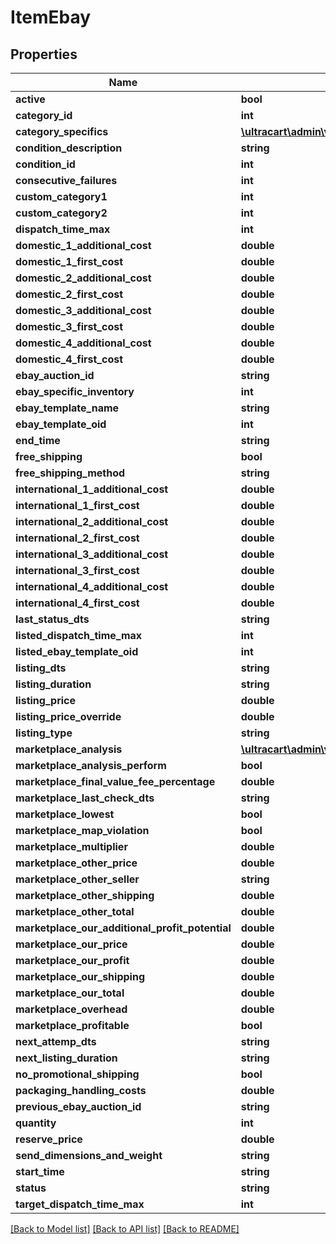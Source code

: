 # ItemEbay

## Properties
Name | Type | Description | Notes
------------ | ------------- | ------------- | -------------
**active** | **bool** |  | [optional] 
**category_id** | **int** |  | [optional] 
**category_specifics** | [**\\ultracart\admin\v2\models\ItemEbayCategorySpecific[]**](ItemEbayCategorySpecific.md) |  | [optional] 
**condition_description** | **string** |  | [optional] 
**condition_id** | **int** |  | [optional] 
**consecutive_failures** | **int** |  | [optional] 
**custom_category1** | **int** |  | [optional] 
**custom_category2** | **int** |  | [optional] 
**dispatch_time_max** | **int** |  | [optional] 
**domestic_1_additional_cost** | **double** |  | [optional] 
**domestic_1_first_cost** | **double** |  | [optional] 
**domestic_2_additional_cost** | **double** |  | [optional] 
**domestic_2_first_cost** | **double** |  | [optional] 
**domestic_3_additional_cost** | **double** |  | [optional] 
**domestic_3_first_cost** | **double** |  | [optional] 
**domestic_4_additional_cost** | **double** |  | [optional] 
**domestic_4_first_cost** | **double** |  | [optional] 
**ebay_auction_id** | **string** |  | [optional] 
**ebay_specific_inventory** | **int** |  | [optional] 
**ebay_template_name** | **string** |  | [optional] 
**ebay_template_oid** | **int** |  | [optional] 
**end_time** | **string** |  | [optional] 
**free_shipping** | **bool** |  | [optional] 
**free_shipping_method** | **string** |  | [optional] 
**international_1_additional_cost** | **double** |  | [optional] 
**international_1_first_cost** | **double** |  | [optional] 
**international_2_additional_cost** | **double** |  | [optional] 
**international_2_first_cost** | **double** |  | [optional] 
**international_3_additional_cost** | **double** |  | [optional] 
**international_3_first_cost** | **double** |  | [optional] 
**international_4_additional_cost** | **double** |  | [optional] 
**international_4_first_cost** | **double** |  | [optional] 
**last_status_dts** | **string** |  | [optional] 
**listed_dispatch_time_max** | **int** |  | [optional] 
**listed_ebay_template_oid** | **int** |  | [optional] 
**listing_dts** | **string** |  | [optional] 
**listing_duration** | **string** |  | [optional] 
**listing_price** | **double** |  | [optional] 
**listing_price_override** | **double** |  | [optional] 
**listing_type** | **string** |  | [optional] 
**marketplace_analysis** | [**\\ultracart\admin\v2\models\ItemEbayMarketPlaceAnalysis**](ItemEbayMarketPlaceAnalysis.md) |  | [optional] 
**marketplace_analysis_perform** | **bool** |  | [optional] 
**marketplace_final_value_fee_percentage** | **double** |  | [optional] 
**marketplace_last_check_dts** | **string** |  | [optional] 
**marketplace_lowest** | **bool** |  | [optional] 
**marketplace_map_violation** | **bool** |  | [optional] 
**marketplace_multiplier** | **double** |  | [optional] 
**marketplace_other_price** | **double** |  | [optional] 
**marketplace_other_seller** | **string** |  | [optional] 
**marketplace_other_shipping** | **double** |  | [optional] 
**marketplace_other_total** | **double** |  | [optional] 
**marketplace_our_additional_profit_potential** | **double** |  | [optional] 
**marketplace_our_price** | **double** |  | [optional] 
**marketplace_our_profit** | **double** |  | [optional] 
**marketplace_our_shipping** | **double** |  | [optional] 
**marketplace_our_total** | **double** |  | [optional] 
**marketplace_overhead** | **double** |  | [optional] 
**marketplace_profitable** | **bool** |  | [optional] 
**next_attemp_dts** | **string** |  | [optional] 
**next_listing_duration** | **string** |  | [optional] 
**no_promotional_shipping** | **bool** |  | [optional] 
**packaging_handling_costs** | **double** |  | [optional] 
**previous_ebay_auction_id** | **string** |  | [optional] 
**quantity** | **int** |  | [optional] 
**reserve_price** | **double** |  | [optional] 
**send_dimensions_and_weight** | **string** |  | [optional] 
**start_time** | **string** |  | [optional] 
**status** | **string** |  | [optional] 
**target_dispatch_time_max** | **int** |  | [optional] 

[[Back to Model list]](../README.md#documentation-for-models) [[Back to API list]](../README.md#documentation-for-api-endpoints) [[Back to README]](../README.md)


